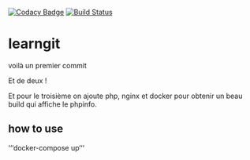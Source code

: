 [![Codacy Badge](https://app.codacy.com/project/badge/Grade/05ce11ccfd4b4e64817af5c96707bbcd)](https://www.codacy.com/gh/taviani/learngit/dashboard?utm_source=github.com&amp;utm_medium=referral&amp;utm_content=taviani/learngit&amp;utm_campaign=Badge_Grade)
[![Build Status](https://travis-ci.org/taviani/learngit.svg?branch=master)](https://travis-ci.org/taviani/learngit)

# learngit

voilà un premier commit

Et de deux !

Et pour le troisième on ajoute php, nginx et docker pour obtenir un beau build qui affiche le phpinfo.

## how to use

‘‘‘docker-compose up‘‘‘
